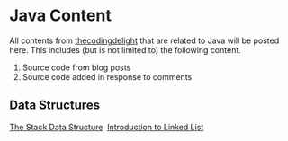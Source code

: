# Java Content

All contents from <a href="http://thecodingdelight.com">thecodingdelight</a> that are related to Java will be posted here. 
This includes (but is not limited to) the following content.

1. Source code from blog posts
2. Source code added in response to comments

## Data Structures

<a href="http://thecodingdelight.com/stack-java/">The Stack Data Structure</a>&nbsp;
<a href="http://thecodingdelight.com/introduction-linked-list/">Introduction to Linked List</a>&nbsp;
